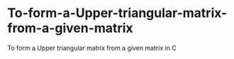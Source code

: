 # To-form-a-Upper-triangular-matrix-from-a-given-matrix
To form a Upper triangular matrix from a given matrix in C
